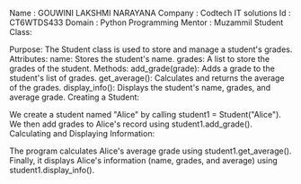 Name : GOUWINI LAKSHMI NARAYANA 
Company : Codtech IT solutions
Id : CT6WTDS433
Domain : Python Programming 
Mentor : Muzammil
Student Class:

Purpose: The Student class is used to store and manage a student's grades.
Attributes:
name: Stores the student's name.
grades: A list to store the grades of the student.
Methods:
add_grade(grade): Adds a grade to the student's list of grades.
get_average(): Calculates and returns the average of the grades.
display_info(): Displays the student's name, grades, and average grade.
Creating a Student:

We create a student named "Alice" by calling student1 = Student("Alice").
We then add grades to Alice's record using student1.add_grade().
Calculating and Displaying Information:

The program calculates Alice's average grade using student1.get_average().
Finally, it displays Alice's information (name, grades, and average) using student1.display_info().
